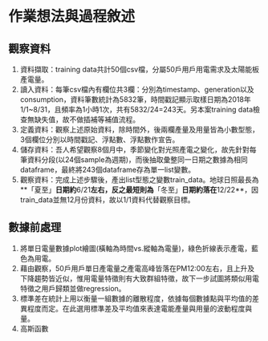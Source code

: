 # 作業想法與過程敘述
## 觀察資料
1. 資料擷取：training data共計50個csv檔，分屬50戶用戶用電需求及太陽能板產電量。
2. 讀入資料：每筆csv檔內有欄位共3欄：分別為timestamp、generation以及consumption，資料筆數統計為5832筆，時間戳記顯示取樣日期為2018年1/1~8/31，且頻率為1小時1次，共有5832/24=243天。另本案training data檢查無缺失值，故不做插補等補值流程。
3. 定義資料：觀察上述原始資料，除時間外，後兩欄產量及用量皆為小數型態，3個欄位分別以時間戳記、浮點數、浮點數作宣告。
4. 儲存資料：吾人希望觀察8個月中，季節變化對光照產電之變化，故先針對每筆資料分段(以24個sample為週期)，而後抽取彙整同一日期之數據為相同dataframe，最終將243個dataframe存為單一list變數。
5. 觀察資料：完成上述步驟後，產出list型態之變數train_data。地球日照最長為**「夏至」**日期約**6/21**左右，反之最短則為**「冬至」**日期約落在**12/22**，因train_data並無12月份資料，故以1/1資料代替觀察目標。

## 數據前處理
1.	將單日電量數據plot繪圖(橫軸為時間vs.縱軸為電量)，綠色折線表示產電，藍色為用電。
2.	藉由觀察，50戶用戶單日產電量之產電高峰皆落在PM12:00左右，且上升及下降趨勢皆近似，惟用電量特徵則有大致群組特徵，故下一步試圖將類似用電特徵之用戶歸類並做regression。
3.	標準差在統計上用以衡量一組數據的離散程度，依據每個數據點與平均值的差異程度而定。在此選用標準差及平均值來表達電能產量與用量的波動程度與量。
4.	高斯函數
